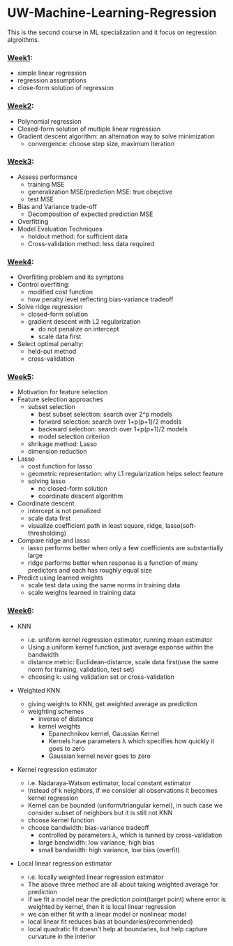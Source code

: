 # UW-Machine-Learning-Regression
This is the second course in ML specialization and it focus on regression algroithms.

### [Week1](https://github.com/jessie-sun927/UW-Machine-Learning-Regression/tree/main/week1):
* simple linear regression
* regression assumptions
* close-form solution of regression
  
  
### [Week2](https://github.com/jessie-sun927/UW-Machine-Learning-Regression/tree/main/week2):
* Polynomial regression
* Closed-form solution of multiple linear regression
* Gradient descent algorithm: an alternation way to solve minimization
  - convergence: choose step size, maximum iteration


### [Week3](https://github.com/jessie-sun927/UW-Machine-Learning-Regression/tree/main/week3):
* Assess performance
  - training MSE
  - generalization MSE/prediction MSE: true obejctive
  - test MSE
* Bias and Variance trade-off
  - Decomposition of expected prediction MSE
* Overfitting
* Model Evaluation Techniques
  - holdout method: for sufficient data
  - Cross-validation method: less data required
  
  
### [Week4](https://github.com/jessie-sun927/UW-Machine-Learning-Regression/tree/main/week4):
* Overfiiting problem and its symptons
* Control overfiting:
  - modified cost function
  - how penalty level reflecting bias-variance tradeoff
* Solve ridge regression
  - closed-form solution
  - gradient descent with L2 regularization
    - do not penalize on intercept
    - scale data first
* Select optimal penalty:
  - held-out method
  - cross-validation
    
    
### [Week5](https://github.com/jessie-sun927/UW-Machine-Learning-Regression/tree/main/week5):
* Motivation for feature selection
* Feature selection approaches
  - subset selection
    - best subset selection: search over 2^p models
    - forward selection: search over 1+p(p+1)/2 models
    - backward selection: search over 1+p(p+1)/2 models
    - model selection criterion
  - shrikage method: Lasso
  - dimension reduction
* Lasso
  - cost function for lasso
  - geometric representation: why L1 regularization helps select feature
  - solving lasso
    - no closed-form solution
    - coordinate descent algorithm
* Coordinate descent
  - intercept is not penalized
  - scale data first
  - visualize coefficient path in least square, ridge, lasso(soft-thresholding)
* Compare ridge and lasso
  - lasso performs better when only a few coefficients are substantially large
  - ridge performs better when response is a function of many predictors and each has roughly equal size
* Predict using learned weights
  - scale test data using the same norms in training data
  - scale weights learned in training data
  

### [Week6](https://github.com/jessie-sun927/UW-Machine-Learning-Regression/tree/main/week6):
* KNN
  - i.e. uniform kernel regression estimator, running mean estimator 
  - Using a uniform kernel function, just average esponse within the bandwidth
  - distance metric: Euclidean-distance, scale data first(use the same norm for training, validation, test set)
  - choosing k: using validation set or cross-validation
  
* Weighted KNN
  - giving weights to KNN, get weighted average as prediction
  - weighting schemes
    * inverse of distance
    * kernel weights
      * Epanechnikov kernel, Gaussian Kernel
      * Kernels have parameters λ which specifies how quickly it goes to zero
      * Gaussian kernel never goes to zero
    
* Kernel regression estimator
  - i.e. Nadaraya-Watson estimator, local constant estimator
  - Instead of k neighbors, if we consider all observations it becomes kernel regression
  - Kernel can be bounded (uniform/triangular kernel), in such case we consider subset of neighbors but it is still not KNN
  - choose kernel function
  - choose bandwidth: bias-variance tradeoff
    * controlled by parameters λ, which is tunned by cross-validation
    * large bandwidth: low variance, high bias
    * small bandwidth: high variance, low bias (overfit)
    
* Local linear regression estimator
  - i.e. locally weighted linear regression estimator
  - The above three method are all about taking weighted average for prediction
  - if we fit a model near the prediction point(target point) where error is weighted by kernel, then it is local linear regression
  - we can either fit with a linear model or nonlinear model
  - local linear fit reduces bias at boundaries(recommended)
  - local quadratic fit doesn't help at boundaries, but help capture curvature in the interior

